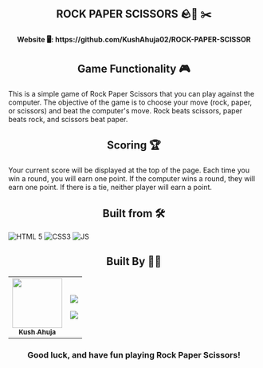 ## <p align="center">  ROCK PAPER SCISSORS    &#129704;&#129531; &#9986;&#65039;
  
 <h4 align="center">Website &#128421;&#65039;: https://github.com/KushAhuja02/ROCK-PAPER-SCISSOR </h2>


## <p align="center"> Game Functionality &#127918;
This is a simple game of Rock Paper Scissors that you can play against the computer. The objective of the game is to choose your move (rock, paper, or scissors) and beat the computer's move. Rock beats scissors, paper beats rock, and scissors beat paper.

## <p align="center"> Scoring &#127942;
Your current score will be displayed at the top of the page. Each time you win a round, you will earn one point. If the computer wins a round, they will earn one point. If there is a tie, neither player will earn a point.

  <h2 align = "center"> Built from &#128736;&#65039; </h2>

  ![HTML 5](https://img.shields.io/badge/HTML5-E34F26?style=for-the-badge&logo=html5&logoColor=white)
  ![CSS3](https://img.shields.io/badge/CSS3-1572B6?style=for-the-badge&logo=css3&logoColor=white)
  ![JS](https://img.shields.io/badge/JavaScript-323330?style=for-the-badge&logo=javascript&logoColor=F7DF1E)
  
<h2 align = "center"> Built By &#128104;&#8205;&#128187; </h2>
<table align="center">
    <tbody>
        <tr>
            <td align="center"><a href="https://github.com/KushAhuja02"><img alt="" src="https://pbs.twimg.com/profile_images/1619406976974487553/0TizAR6P_400x400.jpg" width="100px;"><br><sub><b> Kush Ahuja </b></sub></a></td>
            <td align="right">
                <p><a href="https://twitter.com/KushAhuja_02"><img src="https://img.shields.io/badge/twitter-%231DA1F2.svg?&style=for-the-badge&logo=twitter&logoColor=white"></a></p>
                <p><a href="https://www.linkedin.com/in/kush-ahuja-92694021b/"><img src="https://img.shields.io/badge/linkedin-%230077B5.svg?&style=for-the-badge&logo=linkedin&logoColor=white"></a></p>
            </td>
        </tr>
    </tbody>
</table>


<h3 align = "center"> Good luck, and have fun playing Rock Paper Scissors!
